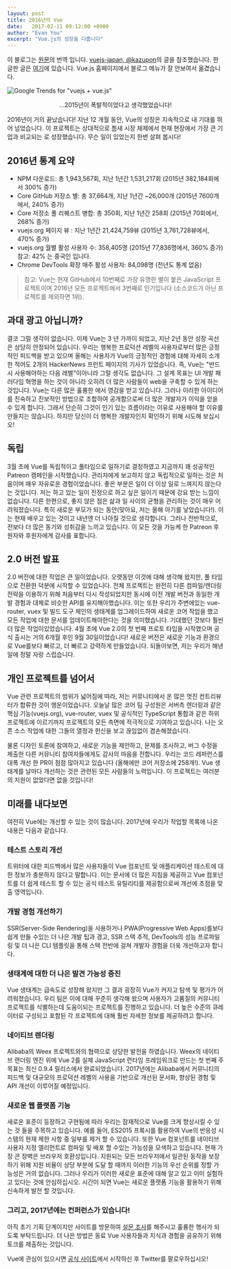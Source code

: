 ```yaml
---
layout: post
title: 2016년의 Vue
date:   2017-02-11 09:12:00 +0900
author: "Evan You"
excerpt: "Vue.js의 성장을 다룹니다"
---
```


이 블로그는 [원문](https://medium.com/the-vue-point/vue-in-2016-8df71d98bfb3#.76ezxb9bg)의 번역 입니다. [vuejs-japan, @kazupon](https://jp.vuejs.org)의 글을 참조했습니다.
한글판 글은 [여기](https://kr.vuejs.org/2016/12/28/vue-in-2016/)에 있습니다. Vue.js 홈페이지에서 블로그 메뉴가 잘 안보여서 옮겼습니다.


![Google Trends for "vuejs + vue.js"](https://cdn-images-1.medium.com/max/1600/1*ZJD3llCWveVH9-uUcCjMCw.png)
<figcaption style="font-size:14px;text-align:center;">...2015년이 폭발적이었다고 생각했었습니다!</figcaption>

2016년이 거의 끝났습니다! 지난 12 개월 동안, Vue의 성장은 지속적으로 내 기대를 뛰어 넘었습니다. 이 프로젝트는 상대적으로 틈새 시장 체제에서 현재 현장에서 가장 큰 기업과 비교되는 로 성장했습니다. 무슨 일이 있었는지 한번 살펴 봅시다!

## 2016년 통계 요약

- NPM 다운로드: 총 1,943,567회, 지난 1년간 1,531,217회  (2015년 382,184회에서 300% 증가)
- Core GitHub 저장소 별: 총 37,664개, 지난 1년간 ~26,000개 (2015년 7600개에서, 240% 증가)
- Core 저장소 풀 리퀘스트 병합: 총 350회, 지난 1년간 258회 (2015년 70회에서, 268% 증가)
- vuejs.org 페이지 뷰 : 지난 1년간 21,424,759뷰 (2015년 3,761,728뷰에서, 470% 증가)
- vuejs.org 월별 활성 사용자 수: 358,405명 (2015년 77,836명에서, 360% 증가) 참고: 42% 는 중국인 입니다.
- Chrome DevTools 확장 매주 활성 사용자: 84,098명 (전년도 통계 없음)

> 참고: Vue는 현재 GitHub에서 10번째로 가장 유명한 별이 붙은 JavaScript 프로젝트이며 2016년 모든 프로젝트에서 3번째로 인기입니다 (소스코드가 아닌 프로젝트를 제외하면 1위).

## 과대 광고 아닙니까?

결코 그럴 생각이 없습니다. 이제 Vue는 3 년 가까이 되었고, 지난 2년 동안 성장 곡선은 상당히 안정되어 있습니다. 우리는 행복한 프로덕션 레벨의 사용자로부터 많은 긍정적인 피드백을 받고 있으며 올해는 사용자가 Vue의 긍정적인 경험에 대해 자세히 소개한 적어도 2개의 HackerNews 프런트 페이지의 기사가 있었습니다. 즉, Vue는 "반드시 사용해야하는 다음 레벨"이 ​​아니라 그럴 생각도 없습니다. 그 설계 목표는 UI 개발 패러다임 혁명을 하는 것이 아니라 오히려 더 많은 사람들이 web을 구축할 수 있게 하는 것입니다. Vue는 다른 많은 훌륭한 에서 영감을 받고 있습니다. 그러나 이러한 아이디어를 친숙하고 진보적인 방법으로 조합하여 공개함으로써 더 많은 개발자가 이익을 얻을 수 있게 합니다. 그래서 단순히 그것이 인기 있는 흐름이라는 이유로 사용해야 할 이유를 만들지는 않습니다. 하지만 당신이 더 행복한 개발자인지 확인하기 위해 시도해 보십시오!

## 독립

3월 초에 Vue를 독립적이고 풀타임으로 일하기로 결정하였고 지금까지 꽤 성공적인 Patreon 캠페인을 시작했습니다. 관리자에게 보고하지 않고 독립적으로 일하는 것은 처음이며 매우 자유로운 경험이었습니다. 좋은 부분은 일이 더 이상 일로 느껴지지 않는다는 것입니다. 저는 하고 있는 일이 진정으로 하고 싶은 일이기 때문에 강요 받는 느낌이 없습니다. 다른 한편으로, 좋지 않은 점은 삶과 일 사이의 균형을 관리하는 것이 매우 어려워졌습니다. 특히 새로운 부모가 되는 동안(맞아요, 저는 올해 아기를 낳았습니다!). 이는 현재 배우고 있는 것이고 내년엔 더 나아질 것으로 생각합니다. 그러나 전반적으로, 전보다 더 많은 동기와 성취감을 느끼고 있습니다. 이 모든 것을 가능케 한 Patreon 후원자와 후원자에게 감사를 표합니다.

## 2.0 버전 발표

2.0 버전에 대한 작업은 큰 일이었습니다. 오랫동안 이것에 대해 생각해 왔지만, 풀 타임으로 전환한 덕분에 시작할 수 있었습니다. 전체 프로젝트는 완전히 다른 컴파일/렌더링 전략을 이용하기 위해 처음부터 다시 작성되었지만 동시에 이전 개발 버전과 동일한 개발 경험과 대체로 비슷한 API를 유지해야했습니다. 이는 또한 우리가 주변에있는 vue-router, vuex 및 빌드 도구 체인의 생태계를 업그레이드하여 새로운 코어 작업을 했고 모든 작업에 대한 문서를 업데이트해야한다는 것을 의미했습니다. 기대했던 것보다 훨씬 더 많은 작업이있었습니다. 4월 초에 Vue 2.0의 첫 번째 프로토 타입을 시작했으며 공식 출시는 거의 6개월 후인 9월 30일이었습니다! 새로운 버전은 새로운 기능과 환경으로 Vue를보다 빠르고, 더 빠르고 강력하게 만들었습니다. 되돌아보면, 저는 우리가 해낸 일에 정말 자랑 스럽습니다.


## 개인 프로젝트를 넘어서

Vue 관련 프로젝트의 범위가 넓어짐에 따라, 저는 커뮤니티에서 온 많은 멋진 컨트리뷰터가 합류한 것이 행운이었습니다. 오늘날 많은 코어 팀 구성원은 서버측 렌더링과 같은 핵심 기능(vuejs.org), vue-router, vuex 및 공식적인 TypeScript 통합과 같은 하위 프로젝트에 이르기까지 프로젝트의 모든 측면에 적극적으로 기여하고 있습니다. 나는 오픈 소스 작업에 대한 그들의 열정과 헌신을 보고 끊임없이 겸손해졌습니다.

물론 디자인 토론에 참여하고, 새로운 기능을 제안하고, 문제를 조사하고, 버그 수정을 제출한 다른 커뮤니티 참여자들에게도 감사의 마음을 전합니다. 우리는 코드 레퍼런스를 대폭 개선 한 PR이 점점 많아지고 있습니다 (올해에만 코어 저장소에 258개!). Vue 생태계를 날마다 개선하는 것은 관련된 모든 사람들의 노력입니다. 이 프로젝트는 여러분의 지원이 없었다면 없을 것입니다!

## 미래를 내다보면

여전히 Vue에는 개선할 수 있는 것이 많습니다. 2017년에 우리가 작업할 목록에 나온 내용은 다음과 같습니다.

### 테스트 스토리 개선

트위터에 대한 피드백에서 많은 사용자들이 Vue 컴포넌트 및 애플리케이션 테스트에 대한 정보가 충분하지 않다고 말합니다. 이는 문서에 더 많은 지침을 제공하고 Vue 컴포넌트를 더 쉽게 테스트 할 수 있는 공식 테스트 유틸리티를 제공함으로써 개선에 초점을 맞출 영역입니다.

### 개발 경험 개선하기

SSR(Server-Side Rendering)을 사용하거나 PWA(Progressive Web Apps)를보다 쉽게 만들 수있는 더 나은 개발 팁과 경고, SSR 스택 추적, DevTools의 성능 프로파일링 및 더 나은 CLI 템플릿을 통해 스택 전반에 걸쳐 개발자 경험을 더욱 개선하고자 합니다.

### 생태계에 대한 더 나은 발견 가능성 증진

Vue 생태계는 급속도로 성장해 왔지만 그 결과 굉장히 Vue가 커지고 탐색 및 평가가 어려워졌습니다. 우리 팀은 이에 대해 꾸준히 생각해 왔으며 사용자가 고품질의 커뮤니티 프로젝트를 식별하는데 도움이되는 프로젝트를 진행하고 있습니다. 더 높은 수준의 큐레이터로 구성되고 포함된 각 프로젝트에 대해 훨씬 자세한 정보를 제공하려고 합니다.

### 네이티브 렌더링

Alibaba의 Weex 프로젝트와의 협력으로 상당한 발전을 하였습니다. Weex의 네이티브 렌더링 엔진 위에 Vue 2를 실제 JavaScript 런타임 프레임워크로 만드는 첫 번째 주 목표는 최신 0.9.4 릴리스에서 완료되었습니다. 2017년에는 Alibaba에서 커뮤니티의 피드백 및 대규모의 프로덕션 레벨의 사용을 기반으로 개선된 문서화, 향상된 경험 및 API 개선이 이루어질 예정입니다.

### 새로운 웹 플랫폼 기능

새로운 표준이 등장하고 구현됨에 따라 우리는 잠재적으로 Vue를 크게 향상시킬 수 있는 것 들을 주목하고 있습니다. 예를 들어, ES2015 프록시를 활용하여 Vue의 반응성 시스템의 현재 제한 사항 중 일부를 제거 할 수 있습니다. 또한 Vue 컴포넌트를 네이티브 사용자 지정 엘리먼트로 컴파일 및 배포 할 수있는 가능성을 모색하고 있습니다. 현재 가장 큰 장벽은 브라우저 호환성입니다. 지원되는 모든 브라우저에서 일관된 동작을 보장하기 위해 지원 비율이 상당 부분에 도달 할 때까지 이러한 기능의 우선 순위를 정할 가능성은 거의 없습니다. 그러나 우리가 이러한 새로운 표준에 대해 알고 있고 이미 실험하고 있다는 것에 안심하십시오. 시간이 되면 Vue는 새로운 플랫폼 기능을 활용하기 위해 신속하게 발전 할 것입니다.

### 그리고, 2017년에는 컨퍼런스가 있습니다!

아직 초기 기획 단계이지만 사이트를 방문하여 [설문 조사](https://conf.vuejs.org)를 해주시고 훌륭한 행사가 되도록 부탁드립니다. 더 나은 방법은 동료 Vue 사용자들과 지식과 경험을 공유하기 위해 토크를 제출하는 것입니다.

Vue에 관심이 있으시면 [공식 사이트](https://vuejs.org)에서 시작하신 후 Twitter를 팔로우하십시오!
